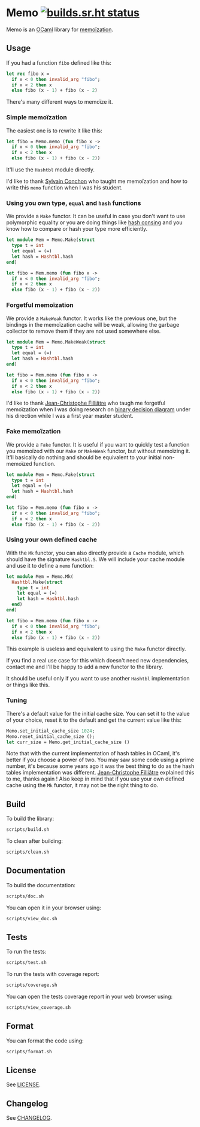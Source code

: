 # Memo [![builds.sr.ht status](https://builds.sr.ht/~zapashcanon/memo.svg)](https://builds.sr.ht/~zapashcanon/memo?)

Memo is an [OCaml] library for [memoïzation].

## Usage

If you had a function `fibo` defined like this:

```ocaml
let rec fibo x =
  if x < 0 then invalid_arg "fibo";
  if x < 2 then x
  else fibo (x - 1) + fibo (x - 2)
```

There's many different ways to memoïze it.

### Simple memoïzation

The easiest one is to rewrite it like this:

```ocaml
let fibo = Memo.memo (fun fibo x ->
  if x < 0 then invalid_arg "fibo";
  if x < 2 then x
  else fibo (x - 1) + fibo (x - 2))
```

It'll use the `Hashtbl` module directly.

I'd like to thank [Sylvain Conchon] who taught me memoïzation and how to write this `memo` function when I was his student.

### Using you own type, `equal` and `hash` functions

We provide a `Make` functor. It can be useful in case you don't want to use polymorphic equality or you are doing things like [hash consing] and you know how to compare or hash your type more efficiently.

```ocaml
let module Mem = Memo.Make(struct
  type t = int
  let equal = (=)
  let hash = Hashtbl.hash
end)

let fibo = Mem.memo (fun fibo x ->
  if x < 0 then invalid_arg "fibo";
  if x < 2 then x
  else fibo (x - 1) + fibo (x - 2))
```

### Forgetful memoïzation

We provide a `MakeWeak` functor. It works like the previous one, but the bindings in the memoïzation cache will be weak, allowing the garbage collector to remove them if they are not used somewhere else.

```ocaml
let module Mem = Memo.MakeWeak(struct
  type t = int
  let equal = (=)
  let hash = Hashtbl.hash
end)

let fibo = Mem.memo (fun fibo x ->
  if x < 0 then invalid_arg "fibo";
  if x < 2 then x
  else fibo (x - 1) + fibo (x - 2))
```

I'd like to thank [Jean-Christophe Filliâtre] who taugh me forgetful memoïzation when I was doing research on [binary decision diagram] under his direction while I was a first year master student.

### Fake memoïzation

We provide a `Fake` functor. It is useful if you want to quickly test a function you memoïzed with our `Make` or `MakeWeak` functor, but without memoïzing it. It'll basically do nothing and should be equivalent to your initial non-memoïzed function.

```ocaml
let module Mem = Memo.Fake(struct
  type t = int
  let equal = (=)
  let hash = Hashtbl.hash
end)

let fibo = Mem.memo (fun fibo x ->
  if x < 0 then invalid_arg "fibo";
  if x < 2 then x
  else fibo (x - 1) + fibo (x - 2))
```

### Using your own defined cache

With the `Mk` functor, you can also directly provide a `Cache` module, which should have the signature `Hashtbl.S`. We will include your cache module and use it to define a `memo` function:

```ocaml
let module Mem = Memo.Mk(
  Hashtbl.Make(struct
    type t = int
    let equal = (=)
    let hash = Hashtbl.hash
  end)
end)

let fibo = Mem.memo (fun fibo x ->
  if x < 0 then invalid_arg "fibo";
  if x < 2 then x
  else fibo (x - 1) + fibo (x - 2))
```

This example is useless and equivalent to using the `Make` functor directly.

If you find a real use case for this which doesn't need new dependencies, contact me and I'll be happy to add a new functor to the library.

It should be useful only if you want to use another `Hashtbl` implementation or things like this.


### Tuning

There's a default value for the initial cache size. You can set it to the value of your choice, reset it to the default and get the current value like this:

```ocaml
Memo.set_initial_cache_size 1024;
Memo.reset_initial_cache_size ();
let curr_size = Memo.get_initial_cache_size ()
```

Note that with the current implementation of hash tables in OCaml, it's better if you choose a power of two. You may saw some code using a prime number, it's because some years ago it was the best thing to do as the hash tables implementation was different. [Jean-Christophe Filliâtre] explained this to me, thanks again ! Also keep in mind that if you use your own defined cache using the `Mk` functor, it may not be the right thing to do.

## Build

To build the library:

```sh
scripts/build.sh
```

To clean after building:

```sh
scripts/clean.sh
```

## Documentation

To build the documentation:

```sh
scripts/doc.sh
```

You can open it in your browser using:

```sh
scripts/view_doc.sh
```

## Tests

To run the tests:

```sh
scripts/test.sh
```

To run the tests with coverage report:

```sh
scripts/coverage.sh
```

You can open the tests coverage report in your web browser using:

```sh
scripts/view_coverage.sh
```

## Format

You can format the code using:

```sh
scripts/format.sh
```

## License

See [LICENSE].

## Changelog

See [CHANGELOG].

[CHANGELOG]: ./CHANGELOG.md
[LICENSE]: ./LICENSE.md

[binary decision diagram]: https://en.wikipedia.org/wiki/Binary_decision_diagram
[Jean-Christophe Filliâtre]: https://www.lri.fr/~filliatr/
[hash consing]: https://en.wikipedia.org/wiki/Hash_consing
[memoïzation]: https://en.wikipedia.org/wiki/Memoization
[OCaml]: https://en.wikipedia.org/wiki/OCaml
[Sylvain Conchon]: https://www.lri.fr/~conchon/
